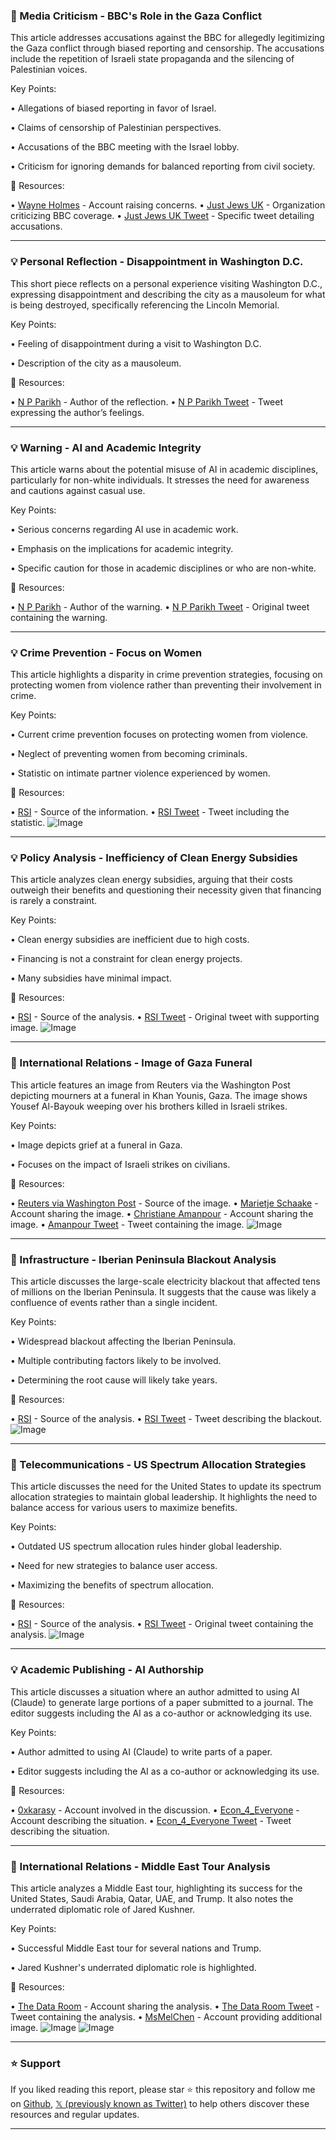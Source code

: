 ### 🤖 Media Criticism - BBC's Role in the Gaza Conflict

This article addresses accusations against the BBC for allegedly legitimizing the Gaza conflict through biased reporting and censorship.  The accusations include the repetition of Israeli state propaganda and the silencing of Palestinian voices.

Key Points:

• Allegations of biased reporting in favor of Israel.

• Claims of censorship of Palestinian perspectives.

• Accusations of the BBC meeting with the Israel lobby.

• Criticism for ignoring demands for balanced reporting from civil society.


🔗 Resources:

• [Wayne Holmes](https://x.com/wayneholmes) -  Account raising concerns.
• [Just Jews UK](https://x.com/JustJewsUK) - Organization criticizing BBC coverage.
• [Just Jews UK Tweet](https://x.com/JustJewsUK/status/1923269828074180965) - Specific tweet detailing accusations.


---

### 💡 Personal Reflection - Disappointment in Washington D.C.

This short piece reflects on a personal experience visiting Washington D.C., expressing disappointment and describing the city as a mausoleum for what is being destroyed, specifically referencing the Lincoln Memorial.

Key Points:

• Feeling of disappointment during a visit to Washington D.C.

• Description of the city as a mausoleum.


🔗 Resources:

• [N P Parikh](https://x.com/npparikh) - Author of the reflection.
• [N P Parikh Tweet](https://x.com/npparikh/status/1923510197806395884) - Tweet expressing the author’s feelings.


---

### 💡 Warning - AI and Academic Integrity

This article warns about the potential misuse of AI in academic disciplines, particularly for non-white individuals. It stresses the need for awareness and cautions against casual use.

Key Points:

•  Serious concerns regarding AI use in academic work.

•  Emphasis on the implications for academic integrity.

•  Specific caution for those in academic disciplines or who are non-white.


🔗 Resources:

• [N P Parikh](https://x.com/npparikh) - Author of the warning.
• [N P Parikh Tweet](https://x.com/npparikh/status/1923506089359790339) - Original tweet containing the warning.



---

### 💡 Crime Prevention - Focus on Women

This article highlights a disparity in crime prevention strategies, focusing on protecting women from violence rather than preventing their involvement in crime.

Key Points:

• Current crime prevention focuses on protecting women from violence.

• Neglect of preventing women from becoming criminals.

• Statistic on intimate partner violence experienced by women.


🔗 Resources:

• [RSI](https://x.com/RSI) - Source of the information.
• [RSI Tweet](https://x.com/RSI/status/1923499570077577650) - Tweet including the statistic.
![Image](https://pbs.twimg.com/media/GrGkqkvWwAAanRH?format=png&name=small)


---

### 💡 Policy Analysis - Inefficiency of Clean Energy Subsidies

This article analyzes clean energy subsidies, arguing that their costs outweigh their benefits and questioning their necessity given that financing is rarely a constraint.


Key Points:

• Clean energy subsidies are inefficient due to high costs.

• Financing is not a constraint for clean energy projects.

• Many subsidies have minimal impact.


🔗 Resources:

• [RSI](https://x.com/RSI) - Source of the analysis.
• [RSI Tweet](https://x.com/RSI/status/1923463360386842675) - Original tweet with supporting image.
![Image](https://pbs.twimg.com/media/GrGDu3UWIAAiqJy?format=jpg&name=small)


---

### 🤖 International Relations - Image of Gaza Funeral

This article features an image from Reuters via the Washington Post depicting mourners at a funeral in Khan Younis, Gaza. The image shows Yousef Al-Bayouk weeping over his brothers killed in Israeli strikes.


Key Points:

• Image depicts grief at a funeral in Gaza.

• Focuses on the impact of Israeli strikes on civilians.


🔗 Resources:

• [Reuters via Washington Post](https://www.reuters.com/) - Source of the image.
• [Marietje Schaake](https://x.com/MarietjeSchaake) - Account sharing the image.
• [Christiane Amanpour](https://x.com/amanpour) - Account sharing the image.
• [Amanpour Tweet](https://x.com/amanpour/status/1923359113997672502) - Tweet containing the image.
![Image](https://pbs.twimg.com/media/GrEk66jWgAAfwSc?format=jpg&name=small)


---

### 🤖 Infrastructure - Iberian Peninsula Blackout Analysis

This article discusses the large-scale electricity blackout that affected tens of millions on the Iberian Peninsula. It suggests that the cause was likely a confluence of events rather than a single incident.


Key Points:

• Widespread blackout affecting the Iberian Peninsula.

• Multiple contributing factors likely to be involved.

• Determining the root cause will likely take years.


🔗 Resources:

• [RSI](https://x.com/RSI) - Source of the analysis.
• [RSI Tweet](https://x.com/RSI/status/1923387714474262994) - Tweet describing the blackout.
![Image](https://pbs.twimg.com/media/GrE-7t9XIAEcqzb?format=png&name=small)


---

### 🤖 Telecommunications - US Spectrum Allocation Strategies

This article discusses the need for the United States to update its spectrum allocation strategies to maintain global leadership. It highlights the need to balance access for various users to maximize benefits.


Key Points:

• Outdated US spectrum allocation rules hinder global leadership.

• Need for new strategies to balance user access.

• Maximizing the benefits of spectrum allocation.


🔗 Resources:

• [RSI](https://x.com/RSI) - Source of the analysis.
• [RSI Tweet](https://x.com/RSI/status/1923384917473341641) - Original tweet containing the analysis.
![Image](https://pbs.twimg.com/media/GrE8Y6tWoAE8oE1?format=png&name=small)


---

### 💡 Academic Publishing - AI Authorship

This article discusses a situation where an author admitted to using AI (Claude) to generate large portions of a paper submitted to a journal.  The editor suggests including the AI as a co-author or acknowledging its use.

Key Points:

• Author admitted to using AI (Claude) to write parts of a paper.

• Editor suggests including the AI as a co-author or acknowledging its use.


🔗 Resources:

• [0xkarasy](https://x.com/0xkarasy) -  Account involved in the discussion.
• [Econ_4_Everyone](https://x.com/Econ_4_Everyone) - Account describing the situation.
• [Econ_4_Everyone Tweet](https://x.com/Econ_4_Everyone/status/1923037631585079787) - Tweet describing the situation.


---

### 🚀 International Relations - Middle East Tour Analysis

This article analyzes a Middle East tour, highlighting its success for the United States, Saudi Arabia, Qatar, UAE, and Trump. It also notes the underrated diplomatic role of Jared Kushner.

Key Points:

• Successful Middle East tour for several nations and Trump.

• Jared Kushner's underrated diplomatic role is highlighted.


🔗 Resources:

• [The Data Room](https://x.com/thedataroom) - Account sharing the analysis.
• [The Data Room Tweet](https://x.com/thedataroom/status/1923220647750107281) - Tweet containing the analysis.
• [MsMelChen](https://x.com/MsMelChen) - Account providing additional image.
![Image](https://pbs.twimg.com/media/GrCm3jJaAAIqVJi?format=jpg&name=small)
![Image](https://pbs.twimg.com/media/Gq6kMxfWMAAg7cr?format=jpg&name=240x240)


---

### ⭐️ Support

If you liked reading this report, please star ⭐️ this repository and follow me on [Github](https://github.com/Drix10), [𝕏 (previously known as Twitter)](https://x.com/DRIX_10_) to help others discover these resources and regular updates.

---